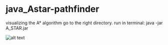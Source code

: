 # java_Astar-pathfinder
visualizing the A* algorithm
go to the right directory.
run in terminal: java -jar A_STAR.jar 

![alt text]([https://i.imgur.com/Zyoowuh.png](https://i.imgur.com/slK1CHK.png)https://i.imgur.com/slK1CHK.png)
